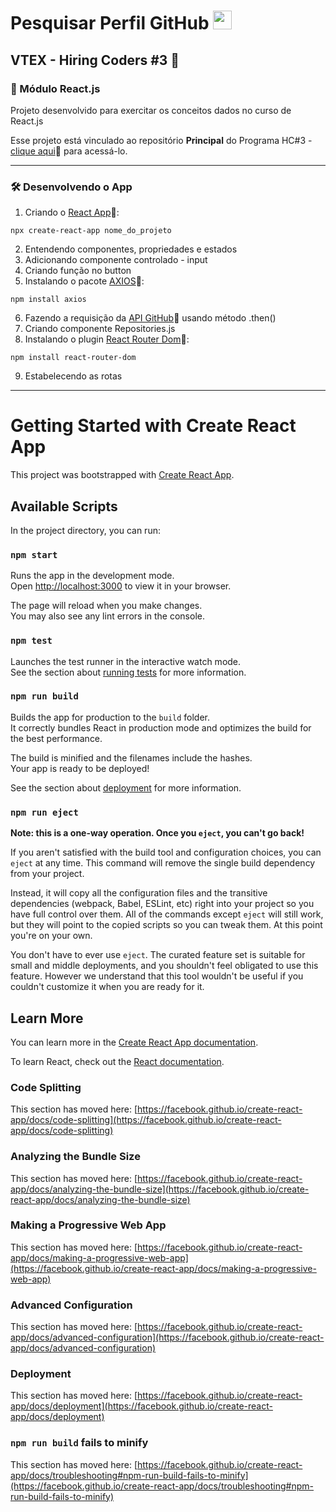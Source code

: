 <h1 id="topo">Pesquisar Perfil GitHub <img src="https://cdn.jsdelivr.net/gh/devicons/devicon/icons/github/github-original-wordmark.svg" width="30px"/></h1>

<h2>VTEX - Hiring Coders #3 🚀</h2>

<h3>📌 Módulo React.js</h3>

Projeto desenvolvido para exercitar os conceitos dados no curso de React.js

Esse projeto está vinculado ao repositório **Principal** do Programa HC#3 - [clique aqui](https://github.com/brseghese/vtex-hiring-coders-3/tree/main/d1_react)🔗 para acessá-lo.

---

<h3>🛠️ Desenvolvendo o App</h3>

1. Criando o [React App](https://create-react-app.dev/)🔗:

```
npx create-react-app nome_do_projeto
```

2. Entendendo componentes, propriedades e estados
3. Adicionando componente controlado - input
4. Criando função no button
5. Instalando o pacote [AXIOS](https://axios-http.com/ptbr/docs/intro)🔗:

```
npm install axios
```

6. Fazendo a requisição da [API GitHub](https://api.github.com/)🔗 usando método .then()
7. Criando componente Repositories.js
8. Instalando o plugin [React Router Dom](https://v5.reactrouter.com/web/guides/quick-start)🔗:

```
npm install react-router-dom
```

9. Estabelecendo as rotas

---

# Getting Started with Create React App

This project was bootstrapped with [Create React App](https://github.com/facebook/create-react-app).

## Available Scripts

In the project directory, you can run:

### `npm start`

Runs the app in the development mode.\
Open [http://localhost:3000](http://localhost:3000) to view it in your browser.

The page will reload when you make changes.\
You may also see any lint errors in the console.

### `npm test`

Launches the test runner in the interactive watch mode.\
See the section about [running tests](https://facebook.github.io/create-react-app/docs/running-tests) for more information.

### `npm run build`

Builds the app for production to the `build` folder.\
It correctly bundles React in production mode and optimizes the build for the best performance.

The build is minified and the filenames include the hashes.\
Your app is ready to be deployed!

See the section about [deployment](https://facebook.github.io/create-react-app/docs/deployment) for more information.

### `npm run eject`

**Note: this is a one-way operation. Once you `eject`, you can't go back!**

If you aren't satisfied with the build tool and configuration choices, you can `eject` at any time. This command will remove the single build dependency from your project.

Instead, it will copy all the configuration files and the transitive dependencies (webpack, Babel, ESLint, etc) right into your project so you have full control over them. All of the commands except `eject` will still work, but they will point to the copied scripts so you can tweak them. At this point you're on your own.

You don't have to ever use `eject`. The curated feature set is suitable for small and middle deployments, and you shouldn't feel obligated to use this feature. However we understand that this tool wouldn't be useful if you couldn't customize it when you are ready for it.

## Learn More

You can learn more in the [Create React App documentation](https://facebook.github.io/create-react-app/docs/getting-started).

To learn React, check out the [React documentation](https://reactjs.org/).

### Code Splitting

This section has moved here: [https://facebook.github.io/create-react-app/docs/code-splitting](https://facebook.github.io/create-react-app/docs/code-splitting)

### Analyzing the Bundle Size

This section has moved here: [https://facebook.github.io/create-react-app/docs/analyzing-the-bundle-size](https://facebook.github.io/create-react-app/docs/analyzing-the-bundle-size)

### Making a Progressive Web App

This section has moved here: [https://facebook.github.io/create-react-app/docs/making-a-progressive-web-app](https://facebook.github.io/create-react-app/docs/making-a-progressive-web-app)

### Advanced Configuration

This section has moved here: [https://facebook.github.io/create-react-app/docs/advanced-configuration](https://facebook.github.io/create-react-app/docs/advanced-configuration)

### Deployment

This section has moved here: [https://facebook.github.io/create-react-app/docs/deployment](https://facebook.github.io/create-react-app/docs/deployment)

### `npm run build` fails to minify

This section has moved here: [https://facebook.github.io/create-react-app/docs/troubleshooting#npm-run-build-fails-to-minify](https://facebook.github.io/create-react-app/docs/troubleshooting#npm-run-build-fails-to-minify)
